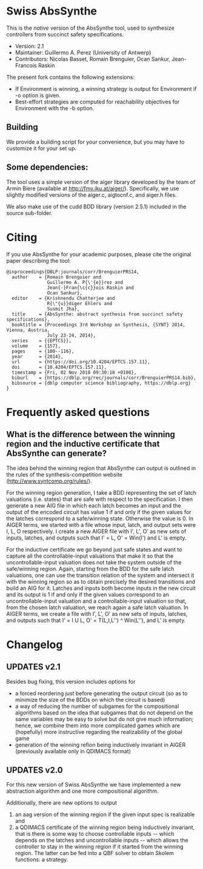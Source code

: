 # Swiss AbsSynthe
This is the _native_ version of the AbsSynthe tool, used to
synthesize controllers from succinct safety specifications.

* Version: 2.1
* Maintainer: Guillermo A. Perez (University of Antwerp)
* Contributors: Nicolas Basset, Romain Brenguier, Ocan Sankur, Jean-Francois Raskin 

The present fork contains the following extensions:
- If Environment is winning, a winning strategy is output for Environment if -o option is given.
- Best-effort strategies are computed for reachability objectives for Environment with the -b option.

## Building
We provide a building script for your convenience, but you may have to
customize it for your set up.

## Some dependencies:
The tool uses a simple version of the aiger library developed by the team of
Armin Biere (available at http://fmv.jku.at/aiger/). Specifically, we use
slightly modified versions of the aiger.c, aigtocnf.c, and aiger.h files.

We also make use of the cudd BDD library (version 2.5.1) included in the source
sub-folder.

# Citing

If you use AbsSynthe for your academic purposes, please cite the original
paper describing the tool:
```
@inproceedings{DBLP:journals/corr/BrenguierPRS14,
  author    = {Romain Brenguier and
               Guillermo A. P{\'{e}}rez and
               Jean{-}Fran{\c{c}}ois Raskin and
               Ocan Sankur},
  editor    = {Krishnendu Chatterjee and
               R{\"{u}}diger Ehlers and
               Susmit Jha},
  title     = {AbsSynthe: abstract synthesis from succinct safety specifications},
  booktitle = {Proceedings 3rd Workshop on Synthesis, {SYNT} 2014, Vienna, Austria,
               July 23-24, 2014},
  series    = {{EPTCS}},
  volume    = {157},
  pages     = {100--116},
  year      = {2014},
  url       = {https://doi.org/10.4204/EPTCS.157.11},
  doi       = {10.4204/EPTCS.157.11},
  timestamp = {Fri, 02 Nov 2018 09:30:18 +0100},
  biburl    = {https://dblp.org/rec/journals/corr/BrenguierPRS14.bib},
  bibsource = {dblp computer science bibliography, https://dblp.org}
}
```

# Frequently asked questions
## What is the difference between the winning region and the inductive certificate that AbsSynthe can generate?
The idea behind the winning region that AbsSynthe can output is outlined in the rules of the synthesis-competition website (http://www.syntcomp.org/rules/).

For the winning region generation, I take a BDD representing the set of latch valuations (i.e. states) that are safe with respect to the specification. I then generate a new AIG file in which each latch becomes an input and the output of the encoded circuit has value 1 if and only if the given values for the latches correspond to a safe/winning state. Otherwise the value is 0. In AIGER terms, we started with a file whose input, latch, and output sets were I, L, O respectively. I create a new AIGER file with I', L', O' as new sets of inputs, latches, and outputs such that I' = L, O' = Win(I') and L' is empty.

For the inductive certificate we go beyond just safe states and want to capture all the controllable-input valuations that make it so that the uncontrollable-input valuation does not take the system outside of the safe/winning region. Again, starting from the BDD for the safe latch valuations, one can use the transition relation of the system and intersect it with the winning region so as to obtain precisely the desired transitions and build an AIG for it. Latches and inputs both become inputs in the new circuit and its output is 1 if and only if the given values correspond to an uncontrollable-input valuation and a controllable-input valuation so that, from the chosen latch valuation, we reach again a safe latch valuation. In AIGER terms, we create a file with I', L', O' as new sets of inputs, latches, and outputs such that I' = I U L, O' = T(L,I,L'') ^ Win(L''), and L' is empty.

# Changelog

## UPDATES v2.1
Besides bug fixing, this version includes options for
* a forced reordering just before generating the output circuit (so as
  to minimize the size of the BDDs on which the circuit is based)
* a way of reducing the number of subgames for the compositional algorithms
  based on the idea that subgames that do not depend on the same variables
  may be easy to solve but do not give much information; hence, we combine
  them into more complicated games which are (hopefully) more instructive
  regarding the realizability of the global game
* generation of the winning refion being inductively invariant in AIGER
  (previously available only in QDIMACS format)

## UPDATES v2.0
For this new version of Swiss AbsSynthe we have implemented a new abstraction
algorithm and one more compositional algorithm.

Additionally, there are new options to output
1. an aag version of the winning region if the given input spec is realizable
   and 
2. a QDIMACS certificate of the winning region being inductively invariant,
   that is there is some way to choose controllable inputs -- which depends on
   the latches and uncontrollable inputs -- which allows the controller to
   stay in the winning region if it started from the winning region. The
   latter can be fed into a QBF solver to obtain Skolem functions: a strategy.
